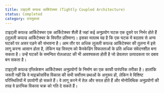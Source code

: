 ```yaml
---
title: टाइट्ली कपल्ड आर्किटेक्चर (Tightly Coupled Architecture)
status: Completed
category: वास्तुकला
---
```



टाइट्ली कपल्ड आर्किटेक्चर एक आर्किटेक्चर शैली है जहां कई अनुप्रयोग घटक एक दूसरे पर निर्भर होते हैं (लूज़ली कपल्ड आर्किटेक्चर के विपरीत प्रतिमान)। इसका मतलब यह है कि एक घटक में बदलाव से अन्य घटकों पर असर पड़ने की संभावना है। आम तौर पर अधिक लूज़ली कपल्ड आर्किटेक्चर की तुलना में इसे लागू करना आसान होता है, लेकिन यह सिस्टम को कैस्केडिंग विफलताओं के प्रति अधिक संवेदनशील बना सकता है। उन्हें घटकों के समन्वित रोलआउट की भी आवश्यकता होती है जो डेवलपर उत्पादकता पर दबाव बन सकता है।

टाइट्ली कपल्ड एप्लिकेशन आर्किटेक्चर अनुप्रयोगों के निर्माण का एक काफी पारंपरिक तरीका है। हालांकि जरूरी नहीं कि वे माइक्रोसर्विस विकास की सभी सर्वोत्तम प्रथाओं के अनुरूप हों, लेकिन वे विशिष्ट परिस्थितियों में उपयोगी हो सकते हैं। वे लागू करने में तेज़ और सरल होते हैं और मोनोलिथिक अनुप्रयोगों की तरह वे प्रारंभिक विकास चक्र को गति दे सकते हैं।